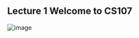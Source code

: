 ## Lecture 1 Welcome to CS107

![image](https://github.com/steveLauwh/The-deliberate-practice-of-software-technology/blob/master/Programing%20Language/CS107/Lecture1.png)
